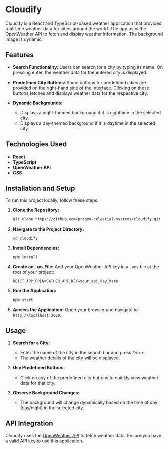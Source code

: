 # Cloudify

Cloudify is a React and TypeScript-based weather application that provides real-time weather data for cities around the world. The app uses the OpenWeather API to fetch and display weather information. The background image is dynamic.

## Features

- **Search Functionality:**
  Users can search for a city by typing its name. On pressing enter, the weather data for the entered city is displayed.

- **Predefined City Buttons:**
  Some buttons for predefined cities are provided on the right-hand side of the interface. Clicking on these buttons fetches and displays weather data for the respective city.

- **Dynamic Backgrounds:**
  - Displays a night-themed background if it is nighttime in the selected city.
  - Displays a day-themed background if it is daytime in the selected city.

## Technologies Used

- **React**
- **TypeScript**
- **OpenWeather API**
- **CSS**

## Installation and Setup

To run this project locally, follow these steps:

1. **Clone the Repository:**
   ```bash
   git clone https://github.com/pragya-celestial-systems/cloudify.git
   ```

2. **Navigate to the Project Directory:**
   ```bash
   cd cloudify
   ```

3. **Install Dependencies:**
   ```bash
   npm install
   ```

4. **Create an `.env` File:**
   Add your OpenWeather API key in a `.env` file at the root of your project:
   ```plaintext
   REACT_APP_OPENWEATHER_API_KEY=your_api_key_here
   ```

5. **Run the Application:**
   ```bash
   npm start
   ```

6. **Access the Application:**
   Open your browser and navigate to `http://localhost:3000`.

## Usage

1. **Search for a City:**
   - Enter the name of the city in the search bar and press `Enter`.
   - The weather details of the city will be displayed.

2. **Use Predefined Buttons:**
   - Click on any of the predefined city buttons to quickly view weather data for that city.

3. **Observe Background Changes:**
   - The background will change dynamically based on the time of day (day/night) in the selected city.

## API Integration

Cloudify uses the [OpenWeather API](https://openweathermap.org/api) to fetch weather data. Ensure you have a valid API key to use this application.

